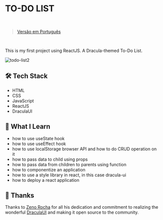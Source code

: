 # TO-DO LIST

<br>

> [Versão em Português](README_ptbr.md)

<br>

This is my first project using ReactJS. A Dracula-themed To-Do List.

![todo-list2](https://user-images.githubusercontent.com/104602223/201170732-04bad584-3236-43b3-a487-c5a570ab6424.png)

## 🛠 Tech Stack 

- HTML
- CSS
- JavaScript
- ReactJS
- DraculaUI

## 📖 What I Learn

- how to use useState hook
- how to use useEffect hook
- how to use localStorage browser API and how to do CRUD operation on it
- how to pass data to child using props
- how to pass data from children to parents using function
- how to componentize an application
- how to use a style library in react, in this case dracula-ui
- how to deploy a react application

## 🤝 Thanks
Thanks to [Zeno Rocha](https://zenorocha.com/) for all his dedication and commitment to realizing the wonderful [DraculaUI](https://ui.draculatheme.com/) and making it open source to the community.

